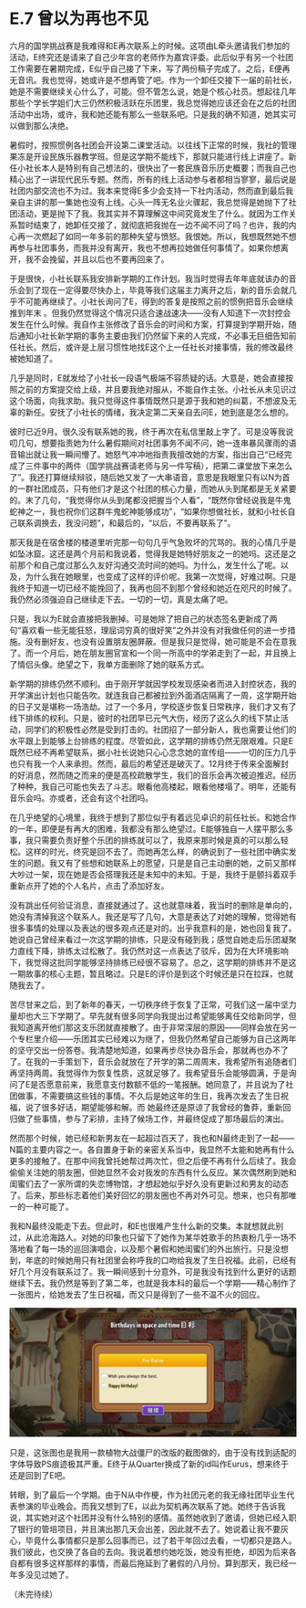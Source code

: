 # E.7 曾以为再也不见

六月的国学挑战赛是我难得和E再次联系上的时候。这项由L牵头邀请我们参加的活动，E终究还是请来了自己少年宫的老师作为嘉宾评委。此后似乎有另一个社团工作需要在暑期完成，E似乎自己接了下来，写了两份稿子完成了。之后，E便再无音讯。我也觉得，她或许是不想再管了吧。作为一个卸任交接下一届的前社长，她是不需要继续关心什么了，可能。但不管怎么说，她是个核心社员。想起往几年那些个学长学姐们大三仍然积极活跃在乐团里，我总觉得她应该还会在之后的社团活动中出场，或许，我和她还能有那么一些联系吧。只是我的确不知道，她其实可以做到那么决绝。

暑假时，按照惯例各社团会开设第二课堂活动。以往线下正常的时候，我社的管理果冻是开设民族乐器教学班。但是这学期不能线下，那就只能进行线上讲座了。新任小社长本人是特别有自己想法的，很快出了一套民族音乐历史概要；而我自己也精心出了一讲现代民乐专题。然而，所有的线上活动参与者都相当寥寥，最后说是社团内部交流也不为过。我本来觉得E多少会支持一下社内活动，然而直到最后我亲自主讲的那一集她也没有上线。心头一阵无名业火骤起，我总觉得是她抛下了社团活动，更是抛下了我。我其实并不算理解这中间究竟发生了什么。就因为工作关系暂时结束了，她卸任交接了，就彻底把我抛在一边不闻不问了吗？也许，我的内心再一次燃起了如同一年多前的那种失望与愤怒。我恨她。所以，我想既然她不想再参与社团事务，而我并没有离开，我也不想再拉她做任何事情了。如果你想离开，我不会挽留，并且以后也不要再回来了。

于是很快，小社长联系我安排新学期的工作计划。我当时觉得去年年底就该办的音乐会到了现在一定得要尽快办上，毕竟等我们这届主力离开之后，新的音乐会就几乎不可能再继续了。小社长询问了E，得到的答复是按照之前的惯例把音乐会继续推到年末 。但我仍然觉得这个情况只适合速战速决——没有人知道下一次封控会发生在什么时候。我自作主张修改了音乐会的时间和方案，打算提到学期开始，随后通知小社长新学期的事务主要由我们仍然留下来的人完成，不必事无巨细告知前任社长。然后，或许是上层习惯性地找E这个上一任社长对接事情，我的修改最终被她知道了。

几乎是同时，E就发给了小社长一段语气极端不容质疑的话。大意是，她会直接按照之前的方案提交给上级，并且要我绝对服从，不能自作主张。小社长从未见识过这个场面，向我求助。我只觉得这件事情既然只是源于我和她的纠葛，不想波及无辜的新任。安抚了小社长的情绪，我决定第二天亲自去问E，她到底是怎么想的。

彼时已近9月。很久没有联系她的我，终于再次在私信里敲上字了。可是没等我说叨几句，想要指责她为什么暑假期间对社团事务不闻不问，她一连串暴风骤雨的语音输出就让我一瞬间懵了。她怒气冲冲地指责我擅改她的方案，指出自己“已经完成了三件事中的两件（国学挑战赛请老师与另一件写稿），把第二课堂放下来怎么了”。我还打算继续辩驳，随后她又发了一大串语音，意思是我眼里只有以N为首的一群社团成员，只有他们才是这个社团的核心力量，而她从头到尾都是无关紧要的。末了几句，“我觉得你从头到尾都没把握当个人看”，“既然你曾经说我是牛鬼蛇神之一，我也祝你们这群牛鬼蛇神能够成功”，“如果你想做社长，就和小社长自己联系调换去，我没问题”，和最后的，“以后，不要再联系了”。

那天我是在宿舍楼的楼道里听完那一句句几乎气急败坏的咒骂的。我的心情几乎是如坠冰窟。这还是两个月前和我说着，觉得我是她特好朋友之一的她吗。这还是之前那个和自己度过那么久友好沟通交流时间的她吗。为什么，发生什么了呢。以及，为什么我在她眼里，也变成了这样的评价呢。我第一次觉得，好难过啊。只是我终于知道一切已经不能挽回了，我再也回不到那个曾经和她近在咫尺的时候了。我仍然必须强迫自己继续走下去。一切的一切，真是太痛了吧。

只是，我以为E就会直接把我删掉。可是她除了把自己的状态签名更新成了两句“喜欢看一些无能狂怒，理屈词穷真的很好笑”之外并没有对我做任何的进一步措施。没有删好友，也没有设置朋友圈屏蔽。但是我只是觉得，她可能是不会在意我了。而一个月后，她在朋友圈官宣和一个同一所高中的学弟走到了一起，并且换上了情侣头像。绝望之下，我单方面删除了她的联系方式。

新学期的排练仍然不顺利。由于刚开学就因学校发现感染者而进入封控状态，我的开学演出计划也只能告吹。就连我自己都被拉到外面酒店隔离了一周，这学期开始的日子又是堪称一场浩劫。过了一个多月，学校逐步恢复日常秩序，我们才又有了线下排练的权利。只是，彼时的社团早已元气大伤，经历了这么久的线下禁止活动，同学们的积极性必然是受到打击的。社团招了一部分新人，我也需要让他们的水平跟上到能够上台排练的程度。尽管如此，这学期的排练仍然无限艰难。只是E既然已经不再希望联系，据小社长说她只心心念念她的宣传组——一切的压力几乎也只有我一个人来承担。然而，最后的希望还是破灭了。12月终于传来全面解封的好消息，然而随之而来的便是高校疏散学生，我们的音乐会再次被迫推迟。经历了种种，我自己可能也失去了斗志。眼看他高楼起，眼看他楼塌了。明年，还能有音乐会吗。亦或者，还会有这个社团吗。

在几乎绝望的心境里，我终于想到了那位似乎有着远见卓识的前任社长。和她合作的一年，即便是有再大的困难，我都没有那么绝望过。E能够独自一人摆平那么多事，我只需要负责好整个乐团的排练就可以了，我原来那时候是真的可以那么轻松。这样的时光，终究是回不去了。而她再怎么样，的确说到了一些社团中确实发生的问题。我又有了些想和她联系上的愿望，只是是自己主动删的她，之前又那样大吵过一架，现在她是否会搭理我还是未知中的未知。于是，我终于是颤抖着双手重新点开了她的个人名片，点击了添加好友。

没有跳出任何验证消息，直接就通过了。这也就意味着，我当时的删除是单向的，她没有清掉我这个联系人。我还是写了几句，大意是表达了对她的理解，觉得她有很多事情的处理以及表达的很多观点还是对的。出乎我意料的是，她也回复我了。她说自己曾经来看过一次这学期的排练，只是没有碰到我；感觉自她走后乐团凝聚力直线下降，排练太过松散了。我仍然对这一点表达了驳斥，因为在大环境影响下，我觉得这批同学能够坚持排练已经很不容易了。总之，这学期的排练并不是这一期故事的核心主题，暂且略过。只是E的评价是到这个时候还是只在拉踩，也就随我去了。

苦尽甘来之后，到了新年的春天，一切秩序终于恢复了正常，可我们这一届中坚力量却也大三下学期了。早先就有很多同学向我提出过希望能够离任交给新同学，但我知道离开他们那这支乐团就直接散了。由于非常深层的原因——同样会放在另一个专栏里介绍——乐团其实已经难以为继了，但我仍然希望自己能够为自己这两年的坚守交出一份答卷。我清楚地知道，如果再步尽快办音乐会，那就再也办不了了。在我的一手策划下，音乐会就放在了开学的第二周周末，我希望所有追随者们再坚持两周。我觉得作为恢复性质，这就足够了。我希望音乐会能够圆满，于是询问了E是否愿意前来，我愿意支付数额不低的一笔报酬。她同意了，并且说为了社团做事，不需要搞这些钱的事情。不久后是她这年的生日，我再次发去了生日祝福，说了很多好话，期望能够和解。而 她最终还是原谅了我曾经的鲁莽，重新回归做了些事情，参与了彩排，主持了候场工作，并最终促成了那场最后的演出。

然而那个时候，她已经和新男友在一起超过百天了，我也和N最终走到了一起——N篇的主要内容之一。各自置身于新的亲密关系当中，我显然不太能和她再有什么更多的接触了。在那中间我曾托她帮过两次忙，但之后便不再有什么后续了。我会偷偷关注她的朋友圈，但她显然不会对我发的东西有什么反应。某次偶然刷到她和闺蜜们去了一家所谓的失恋博物馆，才想起她似乎好久没有更新过和男友的动态了。后来，那些标志着他们美好回忆的朋友圈也不再对外可见。想来，也只有那唯一的一种可能了。

我和N最终没能走下去。但此时，和E也很难产生什么新的交集。本就想就此别过，从此沧海路人。对她的印象也只留下了她作为某华姓歌手的热衷粉几乎一场不落地看了每一场的巡回演唱会，以及那个暑假和她闺蜜们的外出旅行。只是没想到，年底的时候她用只有社团里会称呼我的口吻给我发了生日祝福。此前，已经有好几个月没有联系过了。我一瞬间感到十分意外，可是我没有找到什么更好的话题继续下去。我仍然是等到了第二年，也就是我本科的最后一个学期——精心制作了一张图片，给她发去了生日祝福，而又只是得到了一些不温不火的回应。

![](./figs/E-7-1.jpg)

只是，这张图也是我用一款植物大战僵尸的改版的截图做的，由于没有找到适配的字体导致PS痕迹极其严重。E终于从Quarter换成了新的id叫作Eurus，想来终于还是回到了E吧。

转眼，到了最后一个学期。由于N从中作梗，作为社团元老的我无缘社团毕业生代表参演的毕业晚会。而我又想到了E，以此为契机再次联系了她。她终于告诉我说，其实她对这个社团并没有什么特别的感情。虽然她收到了邀请，但她已经入职了银行的管培项目，并且演出那几天会出差，因此就不去了。她说着让我不要灰心，毕竟什么事情都只是那么回事而已，过了若干年回过去看，一切都只是路人。我们彼此，也交换了各自的去向。我说着想约她吃饭，她没有拒绝，却因为后来各自都有很多这样那样的事情，而最后拖延到了暑假的八月份。算到那天，我已经一年多没见过她了。

（未完待续）














